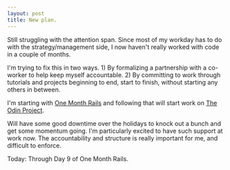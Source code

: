 ```yaml
---
layout: post
title: New plan.
---
```


Still struggling with the attention span. Since most of my workday has to do with the strategy/management side, I now haven't really worked with code in a couple of months. 

I'm trying to fix this in two ways. 1) By formalizing a partnership with a co-worker to help keep myself accountable. 2) By committing to work through tutorials and projects beginning to end, start to finish, without starting any others in between. 

I'm starting with [One Month Rails](https://onemonth.com/courses/one-month-rails) and following that will start work on [The Odin Project](http://www.theodinproject.com/). 

Will have some good downtime over the holidays to knock out a bunch and get some momentum going. I'm particularly excited to have such support at work now. The accountability and structure is really important for me, and difficult to enforce.

Today: Through Day 9 of One Month Rails.
